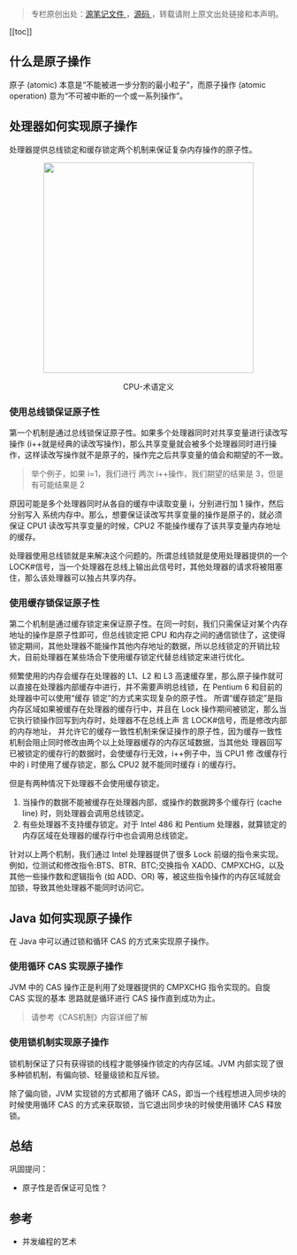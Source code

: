 > 专栏原创出处：[源笔记文件 ](https://github.com/GourdErwa/review-notes/tree/master/language/java-concurrency) ，[源码 ](https://github.com/GourdErwa/java-advanced/tree/master/java-concurrency)，转载请附上原文出处链接和本声明。

[[toc]] 
## 什么是原子操作
原子 (atomic) 本意是“不能被进一步分割的最小粒子”，而原子操作 (atomic operation) 意为“不可被中断的一个或一系列操作”。

## 处理器如何实现原子操作
处理器提供总线锁定和缓存锁定两个机制来保证复杂内存操作的原子性。    
<div align="center">
    <img src="https://blog-review-notes.oss-cn-beijing.aliyuncs.com/language/java-concurrency/_images/CPU-术语定义.png" height="380px">
    <p>CPU-术语定义</p>
</div>

### 使用总线锁保证原子性
第一个机制是通过总线锁保证原子性。如果多个处理器同时对共享变量进行读改写操作 (i++就是经典的读改写操作)，那么共享变量就会被多个处理器同时进行操作，这样读改写操作就不是原子的，操作完之后共享变量的值会和期望的不一致。

> 举个例子，如果 i=1，我们进行 两次 i++操作，我们期望的结果是 3，但是有可能结果是 2

原因可能是多个处理器同时从各自的缓存中读取变量 i，分别进行加 1 操作，然后分别写入 系统内存中。那么，想要保证读改写共享变量的操作是原子的，就必须保证 CPU1 读改写共享变量的时候，CPU2 不能操作缓存了该共享变量内存地址的缓存。


处理器使用总线锁就是来解决这个问题的。所谓总线锁就是使用处理器提供的一个 LOCK#信号，当一个处理器在总线上输出此信号时，其他处理器的请求将被阻塞住，那么该处理器可以独占共享内存。
### 使用缓存锁保证原子性
第二个机制是通过缓存锁定来保证原子性。在同一时刻，我们只需保证对某个内存地址的操作是原子性即可，但总线锁定把 CPU 和内存之间的通信锁住了，这使得锁定期间，其他处理器不能操作其他内存地址的数据，所以总线锁定的开销比较大，目前处理器在某些场合下使用缓存锁定代替总线锁定来进行优化。

频繁使用的内存会缓存在处理器的 L1、L2 和 L3 高速缓存里，那么原子操作就可以直接在处理器内部缓存中进行，并不需要声明总线锁，在 Pentium 6 和目前的处理器中可以使用“缓存 锁定”的方式来实现复杂的原子性。
所谓“缓存锁定”是指内存区域如果被缓存在处理器的缓存行中，并且在 Lock 操作期间被锁定，那么当它执行锁操作回写到内存时，处理器不在总线上声 言 LOCK#信号，而是修改内部的内存地址，
并允许它的缓存一致性机制来保证操作的原子性，因为缓存一致性机制会阻止同时修改由两个以上处理器缓存的内存区域数据，当其他处 理器回写已被锁定的缓存行的数据时，会使缓存行无效，i++例子中，当 CPU1 修 改缓存行中的 i 时使用了缓存锁定，那么 CPU2 就不能同时缓存 i 的缓存行。

但是有两种情况下处理器不会使用缓存锁定。 
1. 当操作的数据不能被缓存在处理器内部，或操作的数据跨多个缓存行 (cache line) 时，则处理器会调用总线锁定。
2. 有些处理器不支持缓存锁定。对于 Intel 486 和 Pentium 处理器，就算锁定的内存区域在处理器的缓存行中也会调用总线锁定。

针对以上两个机制，我们通过 Intel 处理器提供了很多 Lock 前缀的指令来实现。例如，位测试和修改指令:BTS、BTR、BTC;交换指令 XADD、CMPXCHG，以及其他一些操作数和逻辑指令 (如 ADD、OR) 等，被这些指令操作的内存区域就会加锁，导致其他处理器不能同时访问它。

## Java 如何实现原子操作
在 Java 中可以通过锁和循环 CAS 的方式来实现原子操作。
### 使用循环 CAS 实现原子操作
JVM 中的 CAS 操作正是利用了处理器提供的 CMPXCHG 指令实现的。自旋 CAS 实现的基本 思路就是循环进行 CAS 操作直到成功为止。
> 请参考《CAS机制》内容详细了解
### 使用锁机制实现原子操作
锁机制保证了只有获得锁的线程才能够操作锁定的内存区域。JVM 内部实现了很多种锁机制，有偏向锁、轻量级锁和互斥锁。

除了偏向锁，JVM 实现锁的方式都用了循环 CAS，即当一个线程想进入同步块的时候使用循环 CAS 的方式来获取锁，当它退出同步块的时候使用循环 CAS 释放锁。

## 总结
巩固提问：
- 原子性是否保证可见性？

## 参考
- 并发编程的艺术